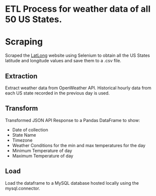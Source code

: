 # ETL Process for weather data of all 50 US States.

# Scraping
Scraped the [LatLong](https://www.latlong.net/category/states-236-14.html) website using Selenium to obtain all the US States 
latitude and longitude values and save them to a .csv file.

## Extraction
Extract weather data from OpenWeather API. Historical hourly data from each US state recorded in the 
previous day is used.

## Transform
Transformed JSON API Response to a Pandas DataFrame to show:
- Date of collection
- State Name
- Timezone
- Weather Conditions for the min and max temperatures for the day
- Minimum Temperature of day
- Maximum Temperature of day

## Load
Load the dataframe to a MySQL database hosted locally using the mysql.connector.
